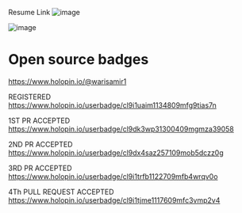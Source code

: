 Resume Link 
![image](https://user-images.githubusercontent.com/77074869/225122754-c2911ca5-8224-4f96-88a7-a9a2810b61a8.png)

![image](https://user-images.githubusercontent.com/77074869/227695666-04e804db-e1bc-429d-9fc6-7e8f60b42945.png)


# Open source badges
https://www.holopin.io/@warisamir1

REGISTERED
https://www.holopin.io/userbadge/cl9i1uaim1134809mfg9tias7n

1ST PR ACCEPTED
https://www.holopin.io/userbadge/cl9dk3wp31300409mgmza39058

2ND PR ACCEPTED
https://www.holopin.io/userbadge/cl9dx4saz257109mob5dczz0g

3RD PR ACCEPTED
https://www.holopin.io/userbadge/cl9i1trfb1122709mfb4wrqv0o

4Th PULL REQUEST ACCEPTED
https://www.holopin.io/userbadge/cl9i1tjme1117609mfc3vmp2v4
